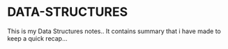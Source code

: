 # DATA-STRUCTURES
This is my Data Structures notes..
It contains summary that i have made to keep a quick recap...


